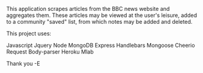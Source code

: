 This application scrapes articles from the BBC news website and aggregates them.
These articles may be viewed at the user's leisure, added to a community "saved" list, from which notes may be added and deleted. 

This project uses:

Javascript
Jquery
Node
MongoDB
Express
Handlebars
Mongoose
Cheerio
Request
Body-parser
Heroku
Mlab

Thank you
-E
